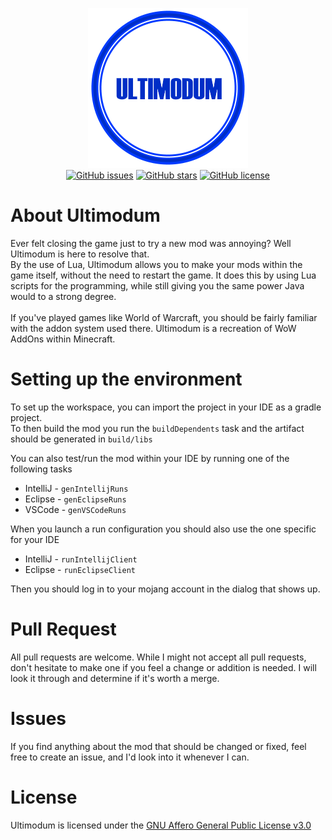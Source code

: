 <p align="center">
    <a href="https://github.com/Kirdow/Ultimodum/releases"><img alt="Ultimodum" src="https://raw.githubusercontent.com/Kirdow/Ultimodum/master/assoc-files/images/logo256.png"></a>
    <br>
    <a href="https://github.com/Kirdow/Ultimodum/issues"><img alt="GitHub issues" src="https://img.shields.io/github/issues/Kirdow/Ultimodum"></a>
    <a href="https://github.com/Kirdow/Ultimodum/stargazers"><img alt="GitHub stars" src="https://img.shields.io/github/stars/Kirdow/Ultimodum"></a>
    <a href="https://github.com/Kirdow/Ultimodum/blob/master/LICENSE"><img alt="GitHub license" src="https://img.shields.io/github/license/Kirdow/Ultimodum"></a>
</p>

About Ultimodum
========
Ever felt closing the game just to try a new mod was annoying? Well Ultimodum is here to resolve that.
<br> By the use of Lua, Ultimodum allows you to make your mods within the game itself, without the need to restart the game. It does this by using Lua scripts for the programming, while still giving you the same power Java would to a strong degree.
<br><br>
If you've played games like World of Warcraft, you should be fairly familiar with the addon system used there. Ultimodum is a recreation of WoW AddOns within Minecraft.

Setting up the environment
========
To set up the workspace, you can import the project in your IDE as a gradle project.
<br> To then build the mod you run the ``buildDependents`` task and the artifact should be generated in `build/libs`

You can also test/run the mod within your IDE by running one of the following tasks

* IntelliJ - `genIntellijRuns`
* Eclipse - `genEclipseRuns`
* VSCode - `genVSCodeRuns`

When you launch a run configuration you should also use the one specific for your IDE

* IntelliJ - `runIntellijClient`
* Eclipse - `runEclipseClient`

Then you should log in to your mojang account in the dialog that shows up.

Pull Request
========
All pull requests are welcome. While I might not accept all pull requests, don't hesitate to make one if you feel a change or addition is needed. I will look it through and determine if it's worth a merge.

Issues
========
If you find anything about the mod that should be changed or fixed, feel free to create an issue, and I'd look into it whenever I can.

License
========

Ultimodum is licensed under the [GNU Affero General Public License v3.0](https://github.com/Kirdow/Ultimodum/blob/master/LICENSE)